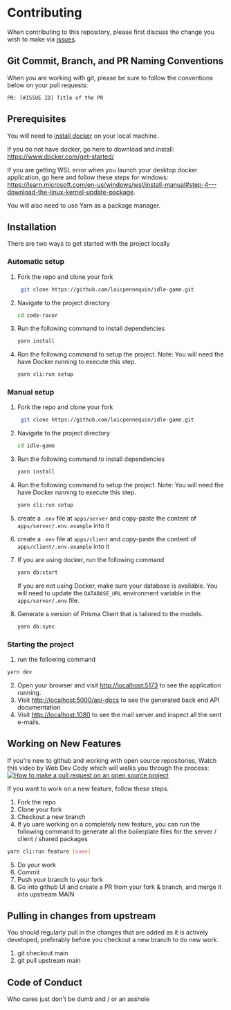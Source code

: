 # Contributing

When contributing to this repository, please first discuss the change you wish to make via [issues](https://github.com/loicpennequin/idle-game/issues).

## Git Commit, Branch, and PR Naming Conventions

When you are working with git, please be sure to follow the conventions below on your pull requests:

```text
PR: [#ISSUE ID] Title of the PR
```

## Prerequisites

You will need to [install docker](https://www.docker.com/get-started/) on your local machine.

If you do not have docker, go here to download and install: <https://www.docker.com/get-started/>

If you are getting WSL error when you launch your desktop docker application, go here and follow these steps for windows: <https://learn.microsoft.com/en-us/windows/wsl/install-manual#step-4---download-the-linux-kernel-update-package>.

You will also need to use Yarn as a package manager.

## Installation

There are two ways to get started with the project locally

### Automatic setup

1. Fork the repo and clone your fork

   ```sh
    git clone https://github.com/loicpennequin/idle-game.git
   ```

2. Navigate to the project directory

   ```sh
   cd code-racer
   ```

3. Run the following command to install dependencies
   ```sh
   yarn install
   ```
4. Run the following command to setup the project. Note: You will need the have Docker running to execute this step.
   ```sh
   yarn cli:run setup
   ```

### Manual setup

1. Fork the repo and clone your fork

   ```sh
    git clone https://github.com/loicpennequin/idle-game.git
   ```

2. Navigate to the project directory

   ```sh
   cd idle-game
   ```

3. Run the following command to install dependencies
   ```sh
   yarn install
   ```
4. Run the following command to setup the project. Note: You will need the have Docker running to execute this step.
   ```sh
   yarn cli:run setup
   ```
5. create a `.env` file at `apps/server` and copy-paste the content of `apps/server/.env.example` into it
6. create a `.env` file at `apps/client` and copy-paste the content of `apps/client/.env.example` into it
7. If you are using docker, run the following command
   ```sh
   yarn db:start
   ```
   If you are not using Docker, make sure your database is available. You will need to update the `DATABASE_URL` environment variable in the `apps/server/.env` file.
8. Generate a version of Prisma Client that is tailored to the models.

   ```js
   yarn db:sync
   ```

### Starting the project

1. run the following command

```sh
yarn dev
```

2. Open your browser and visit <http://localhost:5173> to see the application running.
3. Visit <http://localhost:5000/api-docs> to see the generated back end API documentation
4. Visit <http://localhost:1080> to see the mail server and inspect all the sent e-mails.

## Working on New Features

If you're new to github and working with open source repositories, Watch this video by Web Dev Cody which will walks you through the process:
[![How to make a pull request on an open source project](https://img.youtube.com/vi/8A4TsoXJOs8/0.jpg)](https://youtu.be/8A4TsoXJOs8)

If you want to work on a new feature, follow these steps.

1. Fork the repo
2. Clone your fork
3. Checkout a new branch
4. If yo uare working on a completely new feature, you can run the following command to generate all the boilerplate files for the server / client / shared packages

```sh
yarn cli:run feature [name]
```

5. Do your work
6. Commit
7. Push your branch to your fork
8. Go into github UI and create a PR from your fork & branch, and merge it into upstream MAIN

## Pulling in changes from upstream

You should regularly pull in the changes that are added as it is actively developed, preferably before you checkout a new branch to do new work.

1. git checkout main
2. git pull upstream main

## Code of Conduct

Who cares just don't be dumb and / or an asshole
